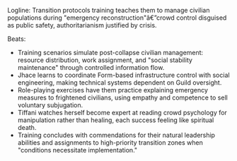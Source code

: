 ﻿---
series: 1
novella: 3
file: S1N3_CH07
type: chapter
pov: Jhace
setting: Transition protocols training - moral compromise deepens
word_target_min: 1201
word_target_max: 2299
status: outline
---
Logline: Transition protocols training teaches them to manage civilian populations during "emergency reconstruction"â€”crowd control disguised as public safety, authoritarianism justified by crisis.

Beats:
- Training scenarios simulate post-collapse civilian management: resource distribution, work assignment, and "social stability maintenance" through controlled information flow.
- Jhace learns to coordinate Form-based infrastructure control with social engineering, making technical systems dependent on Guild oversight.
- Role-playing exercises have them practice explaining emergency measures to frightened civilians, using empathy and competence to sell voluntary subjugation.
- Tiffani watches herself become expert at reading crowd psychology for manipulation rather than healing, each success feeling like spiritual death.
- Training concludes with commendations for their natural leadership abilities and assignments to high-priority transition zones when "conditions necessitate implementation."